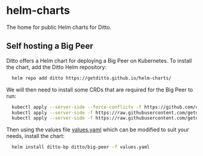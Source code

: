 # helm-charts

The home for public Helm charts for Ditto.

## Self hosting a Big Peer

Ditto offers a Helm chart for deploying a Big Peer on Kubernetes.
To install the chart, add the Ditto Helm repository:

```bash
  helm repo add ditto https://getditto.github.io/helm-charts/
```

We will then need to install some CRDs that are required for the Big Peer to run:

```bash
  kubectl apply --server-side --force-conflicts -f https://github.com/cert-manager/cert-manager/releases/download/v1.6.1/cert-manager.crds.yaml
  kubectl apply --server-side -f https://raw.githubusercontent.com/getditto/helm-charts/main/crds/ditto_v1alpha1_bigpeer_crd.yaml
  kubectl apply --server-side -f https://raw.githubusercontent.com/getditto/helm-charts/main/crds/ditto_v1alpha1_ditto_crd.yaml

```

Then using  the values file
[values.yaml](https://github.com/getditto/helm-charts/blob/main/charts/big-peer/values.yaml) 
which can be modified to suit your needs, install the chart:

```bash
  helm install ditto-bp ditto/big-peer -f values.yaml
```


